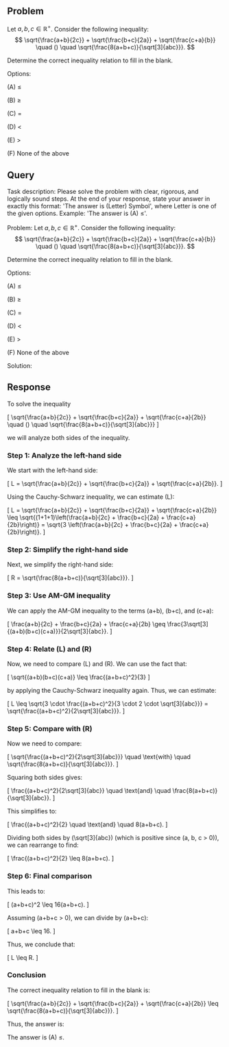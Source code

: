 ## Problem

Let $a, b, c \in \mathbb{R}^{+}$. Consider the following inequality:
$$
\sqrt{\frac{a+b}{2c}} + \sqrt{\frac{b+c}{2a}} + \sqrt{\frac{c+a}{b}} \quad () \quad \sqrt{\frac{8(a+b+c)}{\sqrt[3]{abc}}}.
$$

Determine the correct inequality relation to fill in the blank.

Options:

(A) $\leq$ 

(B) $\geq$

(C) $=$ 

(D) $<$

(E) $>$

(F) None of the above

## Query

Task description: Please solve the problem with clear, rigorous, and logically sound steps. At the end of your response, state your answer in exactly this format: 'The answer is (Letter) Symbol', where Letter is one of the given options. Example: 'The answer is (A) $\leq$'.

Problem: Let $a, b, c \in \mathbb{R}^{+}$. Consider the following inequality:
$$
\sqrt{\frac{a+b}{2c}} + \sqrt{\frac{b+c}{2a}} + \sqrt{\frac{c+a}{b}} \quad () \quad \sqrt{\frac{8(a+b+c)}{\sqrt[3]{abc}}}.
$$

Determine the correct inequality relation to fill in the blank.

Options:

(A) $\leq$ 

(B) $\geq$

(C) $=$ 

(D) $<$

(E) $>$

(F) None of the above

Solution:

## Response

To solve the inequality 

\[
\sqrt{\frac{a+b}{2c}} + \sqrt{\frac{b+c}{2a}} + \sqrt{\frac{c+a}{2b}} \quad () \quad \sqrt{\frac{8(a+b+c)}{\sqrt[3]{abc}}}
\]

we will analyze both sides of the inequality.

### Step 1: Analyze the left-hand side

We start with the left-hand side:

\[
L = \sqrt{\frac{a+b}{2c}} + \sqrt{\frac{b+c}{2a}} + \sqrt{\frac{c+a}{2b}}.
\]

Using the Cauchy-Schwarz inequality, we can estimate \(L\):

\[
L = \sqrt{\frac{a+b}{2c}} + \sqrt{\frac{b+c}{2a}} + \sqrt{\frac{c+a}{2b}} \leq \sqrt{(1+1+1)\left(\frac{a+b}{2c} + \frac{b+c}{2a} + \frac{c+a}{2b}\right)} = \sqrt{3 \left(\frac{a+b}{2c} + \frac{b+c}{2a} + \frac{c+a}{2b}\right)}.
\]

### Step 2: Simplify the right-hand side

Next, we simplify the right-hand side:

\[
R = \sqrt{\frac{8(a+b+c)}{\sqrt[3]{abc}}}.
\]

### Step 3: Use AM-GM inequality

We can apply the AM-GM inequality to the terms \(a+b\), \(b+c\), and \(c+a\):

\[
\frac{a+b}{2c} + \frac{b+c}{2a} + \frac{c+a}{2b} \geq \frac{3\sqrt[3]{(a+b)(b+c)(c+a)}}{2\sqrt[3]{abc}}.
\]

### Step 4: Relate \(L\) and \(R\)

Now, we need to compare \(L\) and \(R\). We can use the fact that:

\[
\sqrt{(a+b)(b+c)(c+a)} \leq \frac{(a+b+c)^2}{3}
\]

by applying the Cauchy-Schwarz inequality again. Thus, we can estimate:

\[
L \leq \sqrt{3 \cdot \frac{(a+b+c)^2}{3 \cdot 2 \cdot \sqrt[3]{abc}}} = \sqrt{\frac{(a+b+c)^2}{2\sqrt[3]{abc}}}.
\]

### Step 5: Compare with \(R\)

Now we need to compare:

\[
\sqrt{\frac{(a+b+c)^2}{2\sqrt[3]{abc}}} \quad \text{with} \quad \sqrt{\frac{8(a+b+c)}{\sqrt[3]{abc}}}.
\]

Squaring both sides gives:

\[
\frac{(a+b+c)^2}{2\sqrt[3]{abc}} \quad \text{and} \quad \frac{8(a+b+c)}{\sqrt[3]{abc}}.
\]

This simplifies to:

\[
\frac{(a+b+c)^2}{2} \quad \text{and} \quad 8(a+b+c).
\]

Dividing both sides by \(\sqrt[3]{abc}\) (which is positive since \(a, b, c > 0\)), we can rearrange to find:

\[
\frac{(a+b+c)^2}{2} \leq 8(a+b+c).
\]

### Step 6: Final comparison

This leads to:

\[
(a+b+c)^2 \leq 16(a+b+c).
\]

Assuming \(a+b+c > 0\), we can divide by \(a+b+c\):

\[
a+b+c \leq 16.
\]

Thus, we conclude that:

\[
L \leq R.
\]

### Conclusion

The correct inequality relation to fill in the blank is:

\[
\sqrt{\frac{a+b}{2c}} + \sqrt{\frac{b+c}{2a}} + \sqrt{\frac{c+a}{2b}} \leq \sqrt{\frac{8(a+b+c)}{\sqrt[3]{abc}}}.
\]

Thus, the answer is:

The answer is (A) $\leq$.